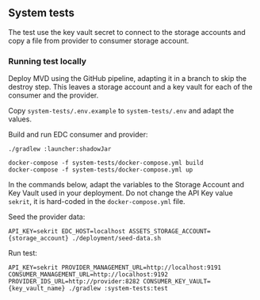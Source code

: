 ## System tests

The test use the key vault secret to connect to the storage accounts and copy a file
from provider to consumer storage account.

### Running test locally

Deploy MVD using the GitHub pipeline, adapting it in a branch to skip the destroy step.
This leaves a storage account and a key vault for each of the consumer and the provider.

Copy `system-tests/.env.example` to `system-tests/.env` and adapt the values.

Build and run EDC consumer and provider:

```
./gradlew :launcher:shadowJar

docker-compose -f system-tests/docker-compose.yml build
docker-compose -f system-tests/docker-compose.yml up
```

In the commands below, adapt the variables to the Storage Account and Key Vault used in your deployment. Do not change the API Key value `sekrit`, it is hard-coded in the `docker-compose.yml` file.

Seed the provider data:
```
API_KEY=sekrit EDC_HOST=localhost ASSETS_STORAGE_ACCOUNT={storage_account} ./deployment/seed-data.sh
```

Run test:
```
API_KEY=sekrit PROVIDER_MANAGEMENT_URL=http://localhost:9191 CONSUMER_MANAGEMENT_URL=http://localhost:9192 PROVIDER_IDS_URL=http://provider:8282 CONSUMER_KEY_VAULT={key_vault_name} ./gradlew :system-tests:test
```
